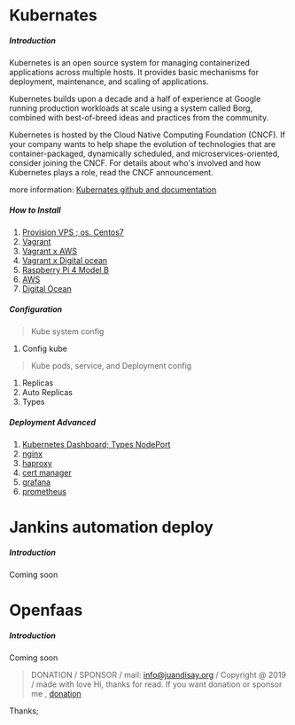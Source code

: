 # Kubernates

##### Introduction
Kubernetes is an open source system for managing containerized applications across multiple hosts. It provides basic mechanisms for deployment, maintenance, and scaling of applications.

Kubernetes builds upon a decade and a half of experience at Google running production workloads at scale using a system called Borg, combined with best-of-breed ideas and practices from the community.

Kubernetes is hosted by the Cloud Native Computing Foundation (CNCF). If your company wants to help shape the evolution of technologies that are container-packaged, dynamically scheduled, and microservices-oriented, consider joining the CNCF. For details about who's involved and how Kubernetes plays a role, read the CNCF announcement.

more information: [Kubernates github and documentation](https://github.com/kubernetes/kubernetes)

##### How to Install
1. [Provision VPS ; os. Centos7](https://github.com/juandisay/automation-server/tree/master/Setup%20Kubernates/ProvisionVPS)
2. [Vagrant](https://github.com/juandisay/automation-server/tree/master/Setup%20Kubernates/vagrant-setup)
3. [Vagrant x AWS](#)
4. [Vagrant x Digital ocean](#)
5. [Raspberry Pi 4 Model B](#)
6. [AWS](https://aws.amazon.com/kubernetes/)
7. [Digital Ocean](https://www.digitalocean.com/products/kubernetes/)

##### Configuration
> Kube system config
1. Config kube
>
> Kube pods, service, and Deployment config
1. Replicas
2. Auto Replicas
3. Types

##### Deployment Advanced
1. [Kubernetes Dashboard; Types NodePort](https://raw.githubusercontent.com/juandisay/automation-server/master/Configuration/kubernetes-dashboard/kd-types-NodePort.yaml)
2. [nginx](https://github.com/juandisay/automation-server/tree/master/Configuration/nginx)
3. [haproxy](#)
4. [cert manager](#)
5. [grafana](#)
6. [prometheus](#)


# Jankins automation deploy

##### Introduction
Coming soon


# Openfaas

##### Introduction
Coming soon



> DONATION / SPONSOR / mail: info@juandisay.org / Copyright @ 2019 / made with love
Hi, thanks for read.
If you want donation or sponsor me ,
[donation](https://www.paypal.me/juandisay)

Thanks;

